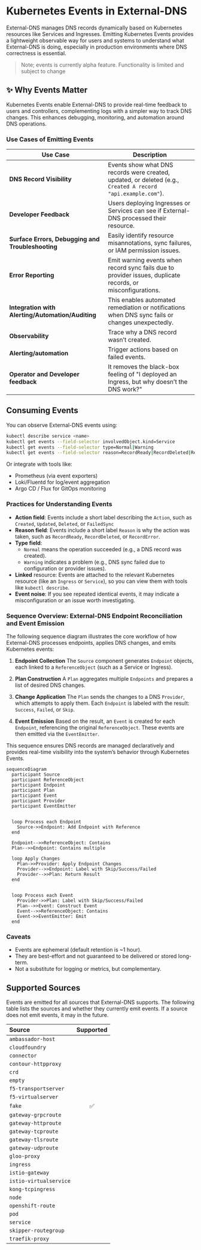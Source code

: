 # Kubernetes Events in External-DNS

External-DNS manages DNS records dynamically based on Kubernetes resources like Services and Ingresses. 
Emitting Kubernetes Events provides a lightweight observable way for users and systems to understand what External-DNS is doing, especially in production environments where DNS correctness is essential.

> Note; events is currently alpha feature. Functionality is limited and subject to change

## ✨ Why Events Matter

Kubernetes Events enable External-DNS to provide real-time feedback to users and controllers, complementing logs with a simpler way to track DNS changes. This enhances debugging, monitoring, and automation around DNS operations.

### Use Cases of Emitting Events

| Use Case                                          | Description                                                                                                  |
|---------------------------------------------------|--------------------------------------------------------------------------------------------------------------|
| **DNS Record Visibility**                         | Events show what DNS records were created, updated, or deleted (e.g., `Created A record "api.example.com"`). |
| **Developer Feedback**                            | Users deploying Ingresses or Services can see if External-DNS processed their resource.                      |
| **Surface Errors, Debugging and Troubleshooting** | Easily identify resource misannotations, sync failures, or IAM permission issues.                            |
| **Error Reporting**                               | Emit warning events when record sync fails due to provider issues, duplicate records, or misconfigurations.  |
| **Integration with Alerting/Automation/Auditing** | This enables automated remediation or notifications when DNS sync fails or changes unexpectedly.             |
| **Observability**                                 | Trace why a DNS record wasn’t created.                                                                       |
| **Alerting/automation**                           | Trigger actions based on failed events.                                                                      |
| **Operator and Developer feedback**               | It removes the black-box feeling of "I deployed an Ingress, but why doesn’t the DNS work?"                   |

## Consuming Events

You can observe External-DNS events using:

```sh
kubectl describe service <name>
kubectl get events --field-selector involvedObject.kind=Service
kubectl get events --field-selector type=Normal|Warning
kubectl get events --field-selector reason=RecordReady|RecordDeleted|RecordError
```

Or integrate with tools like:

- Prometheus (via event exporters)
- Loki/Fluentd for log/event aggregation
- Argo CD / Flux for GitOps monitoring

### Practices for Understanding Events

- **Action field**: Events include a short label describing the `Action`, such as `Created`, `Updated`, `Deleted`, or `FailedSync`
- **Reason field**: Events include a short label `Reason` is why the action was taken, such as `RecordReady`, `RecordDeleted`, or `RecordError`.
- **Type field**:
  - `Normal` means the operation succeeded (e.g., a DNS record was created).
  - `Warning`  indicates a problem (e.g., DNS sync failed due to configuration or provider issues).
- **Linked** resource: Events are attached to the relevant Kubernetes resource (like an `Ingress` or `Service`), so you can view them with tools like `kubectl describe`.
- **Event noise**: If you see repeated identical events, it may indicate a misconfiguration or an issue worth investigating.

### Sequence Overview: External-DNS Endpoint Reconciliation and Event Emission

The following sequence diagram illustrates the core workflow of how External-DNS processes endpoints, applies DNS changes, and emits Kubernetes events:

1. **Endpoint Collection**
   The `Source` component generates `Endpoint` objects, each linked to a `ReferenceObject` (such as a Service or Ingress).

2. **Plan Construction**
   A `Plan` aggregates multiple `Endpoints` and prepares a list of desired DNS changes.

3. **Change Application**
   The `Plan` sends the changes to a DNS `Provider`, which attempts to apply them. Each `Endpoint` is labeled with the result: `Success`, `Failed`, or `Skip`.

4. **Event Emission**
   Based on the result, an `Event` is created for each `Endpoint`, referencing the original `ReferenceObject`. These events are then emitted via the `EventEmitter`.

This sequence ensures DNS records are managed declaratively and provides real-time visibility into the system’s behavior through Kubernetes Events.

```mermaid
sequenceDiagram
  participant Source
  participant ReferenceObject
  participant Endpoint
  participant Plan
  participant Event
  participant Provider
  participant EventEmitter


  loop Process each Endpoint
    Source->>Endpoint: Add Endpoint with Reference
  end

  Endpoint-->>ReferenceObject: Contains
  Plan-->>Endpoint: Contains multiple

  loop Apply Changes
    Plan->>Provider: Apply Endpoint Changes
    Provider-->>Endpoint: Label with Skip/Success/Failed
    Provider-->>Plan: Return Result
  end


  loop Process each Event
    Provider->>Plan: Label with Skip/Success/Failed
    Plan-->>Event: Construct Event
    Event-->>ReferenceObject: Contains
    Event->>EventEmitter: Emit
  end
```

### Caveats

- Events are ephemeral (default retention is ~1 hour).
- They are best-effort and not guaranteed to be delivered or stored long-term.
- Not a substitute for logging or metrics, but complementary.

## Supported Sources

Events are emitted for all sources that External-DNS supports. The following table lists the sources and whether they currently emit events.
If a source does not emit events, it may in the future.

| Source                 | Supported |
|:-----------------------|:---------:|
| `ambassador-host`      |           |
| `cloudfoundry`         |           |
| `connector`            |           |
| `contour-httpproxy`    |           |
| `crd`                  |           |
| `empty`                |           |
| `f5-transportserver`   |           |
| `f5-virtualserver`     |           |
| `fake`                 |     ✅    |
| `gateway-grpcroute`    |           |
| `gateway-httproute`    |           |
| `gateway-tcproute`     |           |
| `gateway-tlsroute`     |           |
| `gateway-udproute`     |           |
| `gloo-proxy`           |           |
| `ingress`              |           |
| `istio-gateway`        |           |
| `istio-virtualservice` |           |
| `kong-tcpingress`      |           |
| `node`                 |           |
| `openshift-route`      |           |
| `pod`                  |           |
| `service`              |           |
| `skipper-routegroup`   |           |
| `traefik-proxy`        |           |
